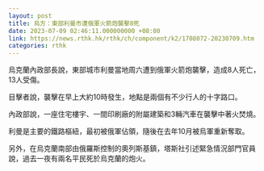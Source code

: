 ```yaml
---
layout: post
title: 烏方：東部利曼市遭俄軍火箭炮襲擊8死
date: 2023-07-09 02:46:11.000000000 +08:00
link: https://news.rthk.hk/rthk/ch/component/k2/1708072-20230709.htm
categories: rthk
---
```


烏克蘭內政部長說，東部城市利曼當地周六遭到俄軍火箭炮襲擊，造成8人死亡，13人受傷。

目擊者說，襲擊在早上大約10時發生，地點是兩個有不少行人的十字路口。

內政部說，一座住宅樓宇、一間印刷廠的附屬建築和3輛汽車在襲擊中著火焚燒。

利曼是主要的鐵路樞紐，最初被俄軍佔領，隨後在去年10月被烏軍重新奪取。

另外，在烏克蘭南部由俄羅斯控制的奧列斯基鎮，塔斯社引述緊急情況部門官員說，過去一夜有兩名平民死於烏克蘭的炮火。
